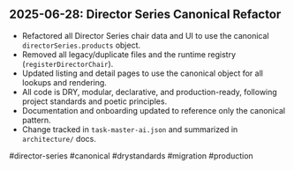 ## 2025-06-28: Director Series Canonical Refactor

- Refactored all Director Series chair data and UI to use the canonical `directorSeries.products` object.
- Removed all legacy/duplicate files and the runtime registry (`registerDirectorChair`).
- Updated listing and detail pages to use the canonical object for all lookups and rendering.
- All code is DRY, modular, declarative, and production-ready, following project standards and poetic principles.
- Documentation and onboarding updated to reference only the canonical pattern.
- Change tracked in `task-master-ai.json` and summarized in `architecture/` docs.

#director-series #canonical #drystandards #migration #production
